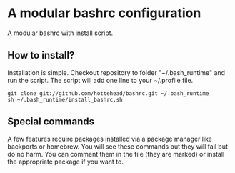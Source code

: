 A modular bashrc  configuration
======

A modular bashrc with install script.

## How to install?
Installation is simple. Checkout repository to folder "~/.bash_runtime" and run the script. The script will add one line to your ~/.profile file.


	git clone git://github.com/hottehead/bashrc.git ~/.bash_runtime
	sh ~/.bash_runtime/install_bashrc.sh


## Special commands
A few features require packages installed via a package manager like backports or homebrew. You will see these commands but they will fail but do no harm. You can comment them in the file (they are marked) or install the appropriate package if you want to.
